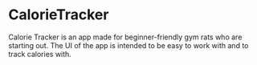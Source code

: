 # CalorieTracker
Calorie Tracker is an app made for beginner-friendly gym rats who are starting out. The UI of the app is intended to be easy to work with and to track calories with.
